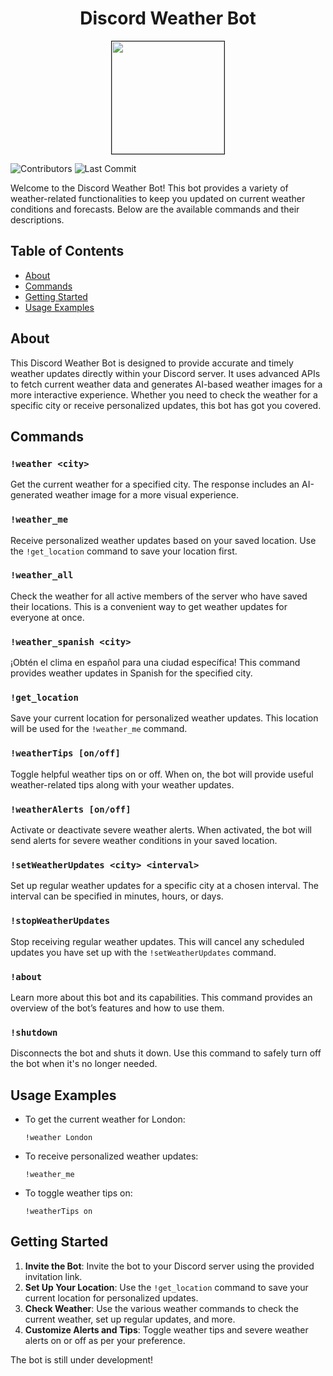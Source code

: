 <div align="center">
<h1>Discord Weather Bot</h1>
<img border="1px" width="180" src="https://github.com/Dreamzur/Discord-Weather-Bot/assets/95004742/ea725f83-1aae-4de8-b765-074e2e286faa"/>
</div>

![Contributors](https://img.shields.io/github/contributors/Dreamzur/discord-weather-bot)
![Last Commit](https://img.shields.io/github/last-commit/Dreamzur/discord-weather-bot)

Welcome to the Discord Weather Bot! This bot provides a variety of weather-related functionalities to keep you updated on current weather conditions and forecasts. Below are the available commands and their descriptions.

## Table of Contents
- [About](#about)
- [Commands](#commands)
- [Getting Started](#getting-started)
- [Usage Examples](#usage-examples)

## About

This Discord Weather Bot is designed to provide accurate and timely weather updates directly within your Discord server. It uses advanced APIs to fetch current weather data and generates AI-based weather images for a more interactive experience. Whether you need to check the weather for a specific city or receive personalized updates, this bot has got you covered.

## Commands

### `!weather <city>`
Get the current weather for a specified city. The response includes an AI-generated weather image for a more visual experience.

### `!weather_me`
Receive personalized weather updates based on your saved location. Use the `!get_location` command to save your location first.

### `!weather_all`
Check the weather for all active members of the server who have saved their locations. This is a convenient way to get weather updates for everyone at once.

### `!weather_spanish <city>`
¡Obtén el clima en español para una ciudad específica! This command provides weather updates in Spanish for the specified city.

### `!get_location`
Save your current location for personalized weather updates. This location will be used for the `!weather_me` command.

### `!weatherTips [on/off]`
Toggle helpful weather tips on or off. When on, the bot will provide useful weather-related tips along with your weather updates.

### `!weatherAlerts [on/off]`
Activate or deactivate severe weather alerts. When activated, the bot will send alerts for severe weather conditions in your saved location.

### `!setWeatherUpdates <city> <interval>`
Set up regular weather updates for a specific city at a chosen interval. The interval can be specified in minutes, hours, or days.

### `!stopWeatherUpdates`
Stop receiving regular weather updates. This will cancel any scheduled updates you have set up with the `!setWeatherUpdates` command.

### `!about`
Learn more about this bot and its capabilities. This command provides an overview of the bot’s features and how to use them.

### `!shutdown`
Disconnects the bot and shuts it down. Use this command to safely turn off the bot when it's no longer needed.

## Usage Examples

- To get the current weather for London:
    ```
    !weather London
    ```

- To receive personalized weather updates:
    ```
    !weather_me
    ```

- To toggle weather tips on:
    ```
    !weatherTips on
    ```
    
## Getting Started

1. **Invite the Bot**: Invite the bot to your Discord server using the provided invitation link.
2. **Set Up Your Location**: Use the `!get_location` command to save your current location for personalized updates.
3. **Check Weather**: Use the various weather commands to check the current weather, set up regular updates, and more.
4. **Customize Alerts and Tips**: Toggle weather tips and severe weather alerts on or off as per your preference.


The bot is still under development!
